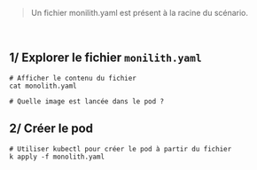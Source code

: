 > Un fichier monilith.yaml est présent à la racine du scénario.
<br>

## 1/ Explorer le fichier `monilith.yaml`
```
# Afficher le contenu du fichier
cat monolith.yaml

# Quelle image est lancée dans le pod ?
```

## 2/ Créer le pod
```
# Utiliser kubectl pour créer le pod à partir du fichier
k apply -f monolith.yaml
```